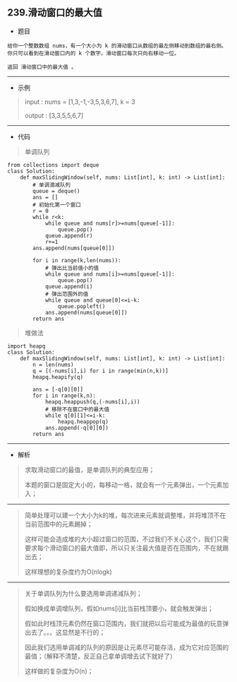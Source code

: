 239.滑动窗口的最大值
----------
- 题目
>
    给你一个整数数组 nums，有一个大小为 k 的滑动窗口从数组的最左侧移动到数组的最右侧。你只可以看到在滑动窗口内的 k 个数字。滑动窗口每次只向右移动一位。

    返回 滑动窗口中的最大值 。
----------
- 示例
> input : nums = [1,3,-1,-3,5,3,6,7], k = 3
>
> output : [3,3,5,5,6,7]
----------
 - 代码
>
> 单调队列
> 
    from collections import deque
    class Solution:
        def maxSlidingWindow(self, nums: List[int], k: int) -> List[int]:
            # 单调滴减队列
            queue = deque()
            ans = []
            # 初始化第一个窗口
            r = 0
            while r<k:
                while queue and nums[r]>=nums[queue[-1]]:
                    queue.pop()
                queue.append(r)
                r+=1
            ans.append(nums[queue[0]])

            for i in range(k,len(nums)):
                # 弹出比当前值小的值
                while queue and nums[i]>=nums[queue[-1]]:
                    queue.pop()
                queue.append(i)
                # 弹出范围外的值
                while queue and queue[0]<=i-k:
                    queue.popleft()
                ans.append(nums[queue[0]])
            return ans
>
> 堆做法
> 
    import heapq
    class Solution:
        def maxSlidingWindow(self, nums: List[int], k: int) -> List[int]:
            n = len(nums)
            q = [(-nums[i],i) for i in range(min(n,k))]
            heapq.heapify(q)
    
            ans = [-q[0][0]]
            for i in range(k,n):
                heapq.heappush(q,(-nums[i],i))
                # 移除不在窗口中的最大值
                while q[0][1]<=i-k:
                    heapq.heappop(q)
                ans.append(-q[0][0])
            return ans
        
----------
- 解析
> 
> 求取滑动窗口的最值，是单调队列的典型应用；
> 
> 本题的窗口是固定大小的，每移动一格，就会有一个元素弹出，一个元素加入；
> 
----------
> 简单处理可以建一个大小为k的堆，每次进来元素就调整堆，并将堆顶不在当前范围中的元素踢掉；
> 
> 这样可能会造成堆的大小超过窗口的范围，不过我们不关心这个，我们只需要求每个滑动窗口的最大值即，所以只关注最大值是否在范围内，不在就踢出去；
> 
> 这样理想的复杂度约为O(nlogk)
> 
----------
>
> 关于单调队列为什么要选用单调递减队列；
> 
> 假如换成单调增队列，假如nums[i]比当前栈顶要小，就会触发弹出；
> 
> 假如此时栈顶元素仍然在窗口范围内，我们就把以后可能成为最值的玩意弹出去了。。。这显然是不行的；
> 
> 因此我们选用单调减的队列的原因是让元素尽可能存活，成为它对应范围的最值；（解释不清楚，反正自己拿单调增去试下就好了）
> 
> 这样做的复杂度为O(n)；